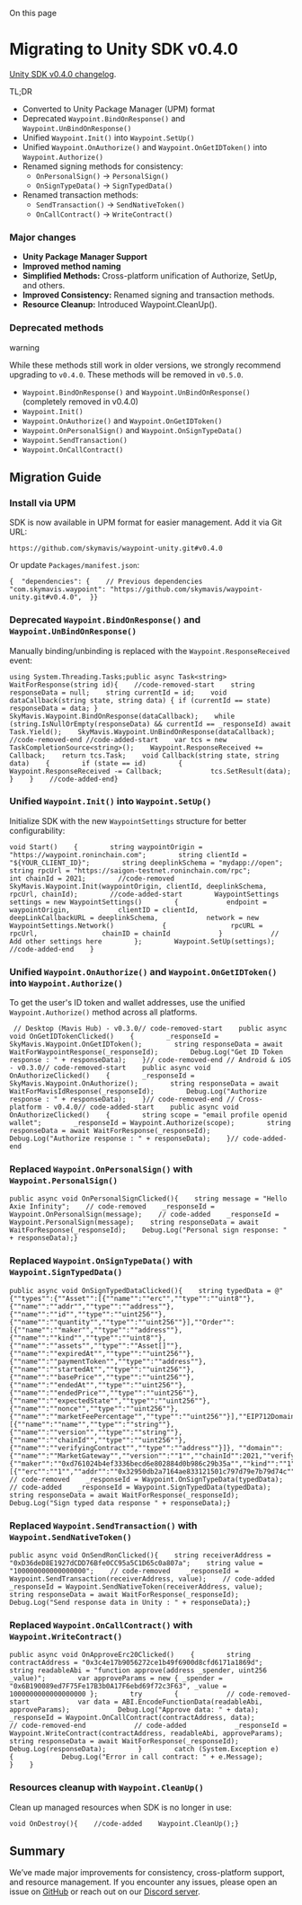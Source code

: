 On this page

# Migrating to Unity SDK v0.4.0

[Unity SDK v0.4.0 changelog](https://github.com/skymavis/waypoint-unity/releases/tag/v0.4.0).

TL;DR

-   Converted to Unity Package Manager (UPM) format
-   Deprecated `Waypoint.BindOnResponse()` and `Waypoint.UnBindOnResponse()`
-   Unified `Waypoint.Init()` into `Waypoint.SetUp()`
-   Unified `Waypoint.OnAuthorize()` and `Waypoint.OnGetIDToken()` into `Waypoint.Authorize()`
-   Renamed signing methods for consistency:
    -   `OnPersonalSign()` → `PersonalSign()`
    -   `OnSignTypeData()` → `SignTypedData()`
-   Renamed transaction methods:
    -   `SendTransaction()` → `SendNativeToken()`
    -   `OnCallContract()` → `WriteContract()`

### Major changes[​](/mavis/ronin-waypoint/reference/unity-sdk/migrating/0.4.0#major-changes "Direct link to Major changes")

-   **Unity Package Manager Support**
-   **Improved method naming**
-   **Simplified Methods:** Cross-platform unification of Authorize, SetUp, and others.
-   **Improved Consistency:** Renamed signing and transaction methods.
-   **Resource Cleanup:** Introduced Waypoint.CleanUp().

### Deprecated methods[​](/mavis/ronin-waypoint/reference/unity-sdk/migrating/0.4.0#deprecated-methods "Direct link to Deprecated methods")

warning

While these methods still work in older versions, we strongly recommend upgrading to `v0.4.0`. These methods will be removed in `v0.5.0`.

-   `Waypoint.BindOnResponse()` and `Waypoint.UnBindOnResponse()` (completely removed in v0.4.0)
-   `Waypoint.Init()`
-   `Waypoint.OnAuthorize()` and `Waypoint.OnGetIDToken()`
-   `Waypoint.OnPersonalSign()` and `Waypoint.OnSignTypeData()`
-   `Waypoint.SendTransaction()`
-   `Waypoint.OnCallContract()`

## Migration Guide[​](/mavis/ronin-waypoint/reference/unity-sdk/migrating/0.4.0#migration-guide "Direct link to Migration Guide")

### Install via UPM[​](/mavis/ronin-waypoint/reference/unity-sdk/migrating/0.4.0#install-via-upm "Direct link to Install via UPM")

SDK is now available in UPM format for easier management. Add it via Git URL:

```
https://github.com/skymavis/waypoint-unity.git#v0.4.0
```

Or update `Packages/manifest.json`:

```
{  "dependencies": {    // Previous dependencies    "com.skymavis.waypoint": "https://github.com/skymavis/waypoint-unity.git#v0.4.0",  }}
```

### Deprecated `Waypoint.BindOnResponse()` and `Waypoint.UnBindOnResponse()`[​](/mavis/ronin-waypoint/reference/unity-sdk/migrating/0.4.0#deprecated-waypointbindonresponse-and-waypointunbindonresponse "Direct link to deprecated-waypointbindonresponse-and-waypointunbindonresponse")

Manually binding/unbinding is replaced with the `Waypoint.ResponseReceived` event:

```
using System.Threading.Tasks;public async Task<string> WaitForResponse(string id){    //code-removed-start    string responseData = null;    string currentId = id;    void dataCallback(string state, string data) { if (currentId == state) responseData = data; }    SkyMavis.Waypoint.BindOnResponse(dataCallback);    while (string.IsNullOrEmpty(responseData) && currentId == _responseId) await Task.Yield();    SkyMavis.Waypoint.UnBindOnResponse(dataCallback);     //code-removed-end //code-added-start    var tcs = new TaskCompletionSource<string>();    Waypoint.ResponseReceived += Callback;    return tcs.Task;    void Callback(string state, string data)    {        if (state == id)        {            Waypoint.ResponseReceived -= Callback;            tcs.SetResult(data);        }    }    //code-added-end}
```

### Unified `Waypoint.Init()` into `Waypoint.SetUp()`[​](/mavis/ronin-waypoint/reference/unity-sdk/migrating/0.4.0#unified-waypointinit-into-waypointsetup "Direct link to unified-waypointinit-into-waypointsetup")

Initialize SDK with the new `WaypointSettings` structure for better configurability:

```
void Start()    {        string waypointOrigin = "https://waypoint.roninchain.com";        string clientId = "${YOUR_CLIENT_ID}";        string deeplinkSchema = "mydapp://open";        string rpcUrl = "https://saigon-testnet.roninchain.com/rpc";        int chainId = 2021;        //code-removed        SkyMavis.Waypoint.Init(waypointOrigin, clientId, deeplinkSchema, rpcUrl, chainId);        //code-added-start        WaypointSettings settings = new WaypointSettings()        {            endpoint = waypointOrigin,            clientID = clientId,            deepLinkCallbackURL = deeplinkSchema,            network = new WaypointSettings.Network()            {                rpcURL = rpcUrl,                chainID = chainId            }            // Add other settings here        };        Waypoint.SetUp(settings);        //code-added-end    }
```

### Unified `Waypoint.OnAuthorize()` and `Waypoint.OnGetIDToken()` into `Waypoint.Authorize()`[​](/mavis/ronin-waypoint/reference/unity-sdk/migrating/0.4.0#unified-waypointonauthorize-and-waypointongetidtoken-into-waypointauthorize "Direct link to unified-waypointonauthorize-and-waypointongetidtoken-into-waypointauthorize")

To get the user's ID token and wallet addresses, use the unified `Waypoint.Authorize()` method across all platforms.

```
 // Desktop (Mavis Hub) - v0.3.0// code-removed-start    public async void OnGetIDTokenClicked()    {        _responseId = SkyMavis.Waypoint.OnGetIDToken();        string responseData = await WaitForWaypointResponse(_responseId);        Debug.Log("Get ID Token response : " + responseData);    }// code-removed-end // Android & iOS - v0.3.0// code-removed-start    public async void OnAuthorizeClicked()    {        _responseId = SkyMavis.Waypoint.OnAuthorize();        string responseData = await WaitForMavisIdResponse(_responseId);        Debug.Log("Authorize response : " + responseData);    }// code-removed-end // Cross-platform - v0.4.0// code-added-start    public async void OnAuthorizeClicked()    {        string scope = "email profile openid wallet";        _responseId = Waypoint.Authorize(scope);        string responseData = await WaitForResponse(_responseId);        Debug.Log("Authorize response : " + responseData);    }// code-added-end
```

### Replaced `Waypoint.OnPersonalSign()` with `Waypoint.PersonalSign()`[​](/mavis/ronin-waypoint/reference/unity-sdk/migrating/0.4.0#replaced-waypointonpersonalsign-with-waypointpersonalsign "Direct link to replaced-waypointonpersonalsign-with-waypointpersonalsign")

```
public async void OnPersonalSignClicked(){    string message = "Hello Axie Infinity";    // code-removed    _responseId = Waypoint.OnPersonalSign(message);    // code-added    _responseId = Waypoint.PersonalSign(message);    string responseData = await WaitForResponse(_responseId);    Debug.Log("Personal sign response: " + responseData);}
```

### Replaced `Waypoint.OnSignTypeData()` with `Waypoint.SignTypedData()`[​](/mavis/ronin-waypoint/reference/unity-sdk/migrating/0.4.0#replaced-waypointonsigntypedata-with-waypointsigntypeddata "Direct link to replaced-waypointonsigntypedata-with-waypointsigntypeddata")

```
public async void OnSignTypedDataClicked(){    string typedData = @"{""types"":{""Asset"":[{""name"":""erc"",""type"":""uint8""},{""name"":""addr"",""type"":""address""},{""name"":""id"",""type"":""uint256""},{""name"":""quantity"",""type"":""uint256""}],""Order"":[{""name"":""maker"",""type"":""address""},{""name"":""kind"",""type"":""uint8""},{""name"":""assets"",""type"":""Asset[]""},{""name"":""expiredAt"",""type"":""uint256""},{""name"":""paymentToken"",""type"":""address""},{""name"":""startedAt"",""type"":""uint256""},{""name"":""basePrice"",""type"":""uint256""},{""name"":""endedAt"",""type"":""uint256""},{""name"":""endedPrice"",""type"":""uint256""},{""name"":""expectedState"",""type"":""uint256""},{""name"":""nonce"",""type"":""uint256""},{""name"":""marketFeePercentage"",""type"":""uint256""}],""EIP712Domain"":[{""name"":""name"",""type"":""string""},{""name"":""version"",""type"":""string""},{""name"":""chainId"",""type"":""uint256""},{""name"":""verifyingContract"",""type"":""address""}]}, ""domain"":{""name"":""MarketGateway"",""version"":""1"",""chainId"":2021,""verifyingContract"":""0xfff9ce5f71ca6178d3beecedb61e7eff1602950e""},""primaryType"":""Order"",""message"":{""maker"":""0xd761024b4ef3336becd6e802884d0b986c29b35a"",""kind"":""1"",""assets"":[{""erc"":""1"",""addr"":""0x32950db2a7164ae833121501c797d79e7b79d74c"",""id"":""2730069"",""quantity"":""0""}],""expiredAt"":""1721709637"",""paymentToken"":""0xc99a6a985ed2cac1ef41640596c5a5f9f4e19ef5"",""startedAt"":""1705984837"",""basePrice"":""500000000000000000"",""endedAt"":""0"",""endedPrice"":""0"",""expectedState"":""0"",""nonce"":""0"",""marketFeePercentage"":""425""}}";    // code-removed    _responseId = Waypoint.OnSignTypeData(typedData);    // code-added    _responseId = Waypoint.SignTypedData(typedData);    string responseData = await WaitForResponse(_responseId);    Debug.Log("Sign typed data response " + responseData);}
```

### Replaced `Waypoint.SendTransaction()` with `Waypoint.SendNativeToken()`[​](/mavis/ronin-waypoint/reference/unity-sdk/migrating/0.4.0#replaced-waypointsendtransaction-with-waypointsendnativetoken "Direct link to replaced-waypointsendtransaction-with-waypointsendnativetoken")

```
public async void OnSendRonClicked(){    string receiverAddress = "0xD36deD8E1927dCDD76Bfe0CC95a5C1D65c0a807a";    string value = "100000000000000000";    // code-removed    _responseId = Waypoint.SendTransaction(receiverAddress, value);    // code-added    _responseId = Waypoint.SendNativeToken(receiverAddress, value);    string responseData = await WaitForResponse(_responseId);    Debug.Log("Send response data in Unity : " + responseData);}
```

### Replaced `Waypoint.OnCallContract()` with `Waypoint.WriteContract()`[​](/mavis/ronin-waypoint/reference/unity-sdk/migrating/0.4.0#replaced-waypointoncallcontract-with-waypointwritecontract "Direct link to replaced-waypointoncallcontract-with-waypointwritecontract")

```
public async void OnApproveErc20Clicked()    {        string contractAddress = "0x3c4e17b9056272ce1b49f6900d8cfd6171a1869d";        string readableAbi = "function approve(address _spender, uint256 _value)";        var approveParams = new { _spender = "0x6B190089ed7F75Fe17B3b0A17F6ebd69f72c3F63", _value = 1000000000000000000 };        try        {            // code-removed-start            var data = ABI.EncodeFunctionData(readableAbi, approveParams);            Debug.Log("Approve data: " + data);            _responseId = Waypoint.OnCallContract(contractAddress, data);             // code-removed-end            // code-added            _responseId = Waypoint.WriteContract(contractAddress, readableAbi, approveParams);            string responseData = await WaitForResponse(_responseId);            Debug.Log(responseData);        }        catch (System.Exception e)        {            Debug.Log("Error in call contract: " + e.Message);        }    }
```

### Resources cleanup with `Waypoint.CleanUp()`[​](/mavis/ronin-waypoint/reference/unity-sdk/migrating/0.4.0#resources-cleanup-with-waypointcleanup "Direct link to resources-cleanup-with-waypointcleanup")

Clean up managed resources when SDK is no longer in use:

```
void OnDestroy(){    //code-added    Waypoint.CleanUp();}
```

## Summary[​](/mavis/ronin-waypoint/reference/unity-sdk/migrating/0.4.0#summary "Direct link to Summary")

We’ve made major improvements for consistency, cross-platform support, and resource management. If you encounter any issues, please open an issue on [GitHub](https://github.com/skymavis/waypoint-unity/issues) or reach out on our [Discord server](https://discord.com/channels/930892666705694800/1303593848735535115).
